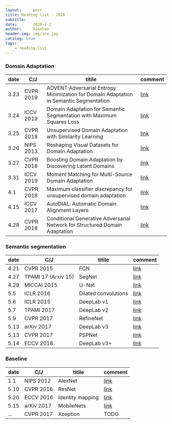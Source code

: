```yaml
---
layout:     post
title: Reading list - 2020
subtitle:   
date:       2020-1-1
author:     Xiaohan
header-img: img/ice.jpg
catalog: true
tags:
    - reading list
---
```


### Domain Adaptation

| date  | C/J | titile |  comment |
|---|---|---|---|
|  3.23 |  CVPR 2019 | ADVENT:Adversarial Entropy Minimization for Domain Adaptation in Semantic Segmentation  | [link](https://xiaohan-wang.github.io/2020/03/21/ADVENT/) |
|3.24| ICCV 2019 |Domain Adaptation for Semantic Segmentation with Maximum Squares Loss | [link](https://xiaohan-wang.github.io/2020/03/24/Maximum-Squares-Loss/)|
| 3.25| CVPR 2018 |Unsupervised Domain Adaptation with Similarity Learning | [link](https://xiaohan-wang.github.io/2020/03/30/week-summary/) |
|3.26| NIPS 2013 |Reshaping Visual Datasets for Domain Adaptation| [link](https://xiaohan-wang.github.io/2020/03/26/Reshaping-Visual-Datasets-for-Domain-Adaptation/)|
|3.27|CVPR 2018|Boosting Domain Adaptation by Discovering Latent Domains| [link](https://xiaohan-wang.github.io/2020/03/29/Boosting-Domain-Adaptation-by-Discovering-Latent-Domains/) |
|3.31|ICCV 2019|Moment Matching for Multi-Source Domain Adaptation| [link](https://xiaohan-wang.github.io/2020/03/31/Moment-Matching-for-Multi-Source-Domain-Adaptation/) |
|4.1|CVPR 2018|Maximum classifier discrepancy for unsupervised domain adaptation|[link](https://xiaohan-wang.github.io/2020/04/10/Maximum-classifier-discrepancy-for-unsupervised-domain-adaptation/)|
|4.15|ICCV 2017|AutoDIAL: Automatic Domain Alignment Layers|[link](https://xiaohan-wang.github.io/2020/04/15/AutoDIAL-Automatic-DomaIn-Alignment-Layers/)|
|4.28|CVPR 2018|Conditional Generative Adversarial Network for Structured Domain Adaptation|[link](https://xiaohan-wang.github.io/2020/04/28/Conditional-Generative-Adversarial-Network-for-Structured-Domain-Adaptation/)|

### Semantic segmentation

| date  | C/J | titile |  comment |
|---|---|---|---|
|4.21|CVPR 2015|FCN|[link](https://xiaohan-wang.github.io/2020/04/22/Fully-Convolutional-Networks-for-Semantic-Segmentation/)|
|4.27|TPAMI 17 (Arxiv 15)|SegNet|[link](https://xiaohan-wang.github.io/2020/04/27/SegNet-A-Deep-Convolutional-Encoder-Decoder-Architecture-for-Image-Segmentation/)|
|4.29|MICCAI 2015|U-Net| [link](https://xiaohan-wang.github.io/2020/04/29/U-Net/)|
|5.5|ICLR 2016|Dilated convolutions|[link](https://xiaohan-wang.github.io/2020/05/05/Dilated-convolutions/)|
|5.6|ICLR 2015|DeepLab v1|[link](https://xiaohan-wang.github.io/2020/05/07/Deeplab-v1/)|
|5.7|TPAMI 2017|DeepLab v2|[link](https://xiaohan-wang.github.io/2020/05/08/DeepLab-v2/)|
|5.9|CVPR 2017|RefineNet|[link](https://xiaohan-wang.github.io/2020/05/09/RefineNet-Multi-Path-Refinement-Networks-for-High-Resolution-Semantic-Segmentation/)|
|5.13|arXiv 2017|DeepLab v3|[link](https://xiaohan-wang.github.io/2020/05/13/DeepLab-v3/)|
|5.13|CVPR 2017|PSPNet|[link](https://xiaohan-wang.github.io/2020/05/13/PSPNet/)|
|5.14|ECCV 2018|DeepLab v3+|[link](https://xiaohan-wang.github.io/2020/05/14/Deeplab-v3+/)|


### Baseline

| date  | C/J | titile |  comment |
|---|---|---|---|
|1.1|NIPS 2012|AlexNet|[link](https://xiaohan-wang.github.io/2020/03/27/AlexNet/)|
|5.10|CVPR 2016|ResNet|[link](https://xiaohan-wang.github.io/2020/05/10/ResNet/)|
|5.20|ECCV 2016|Identity mapping|[link](https://xiaohan-wang.github.io/2020/05/22/Identity-mapping/)|
|5.15|arXiv 2017|MobileNets|[link](https://xiaohan-wang.github.io/2020/05/15/MobileNets/)|
|...|CVPR 2017|Xception|TODO|


